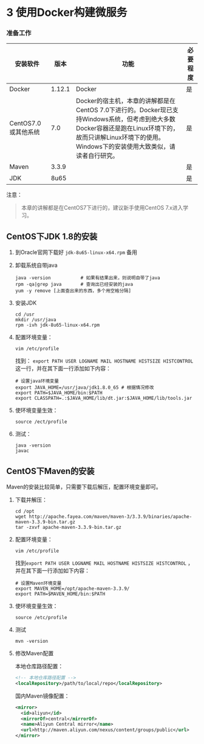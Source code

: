# 3 使用Docker构建微服务



### 准备工作

| 安装软件           | 版本     | 功能                                       | 必要程度 |
| -------------- | ------ | ---------------------------------------- | ---- |
| Docker         | 1.12.1 | Docker                                   | 是    |
| CentOS7.0或其他系统 | 7.0    | Docker的宿主机，本章的讲解都是在CentOS 7.0下进行的。Docker现已支持Windows系统，但考虑到绝大多数Docker容器还是跑在Linux环境下的，故而只讲解Linux环境下的使用。Windows下的安装使用大致类似，请读者自行研究。 | 是    |
| Maven          | 3.3.9  |                                          | 是    |
| JDK            | 8u65   |                                          | 是    |



注意：

>  本章的讲解都是在CentOS7下进行的，建议新手使用CentOS 7.x进入学习。



## CentOS下JDK 1.8的安装

1. 到Oracle官网下载好 `jdk-8u65-linux-x64.rpm` 备用

2. 卸载系统自带java

   ```shell
   java -version           # 如果有结果出来，则说明自带了java
   rpm -qa|grep java       # 查询出已经安装的java
   yum -y remove [上面查出来的东西，多个用空格分隔]
   ```

3. 安装JDK

   ```shell
   cd /usr
   mkdir /usr/java
   rpm -ivh jdk-8u65-linux-x64.rpm
   ```

4. 配置环境变量：

   ```shell
   vim /etc/profile
   ```

   找到： `export PATH USER LOGNAME MAIL HOSTNAME HISTSIZE HISTCONTROL` 这一行，并在其下面一行添加如下内容：

   ```shell
   # 设置java环境变量
   export JAVA_HOME=/usr/java/jdk1.8.0_65 # 根据情况修改
   export PATH=$JAVA_HOME/bin:$PATH
   export CLASSPATH=.:$JAVA_HOME/lib/dt.jar:$JAVA_HOME/lib/tools.jar
   ```

5. 使环境变量生效：

   ```shell
   source /ect/profile
   ```

6. 测试：

   ```shell
   java -version
   javac
   ```




## CentOS下Maven的安装

Maven的安装比较简单，只需要下载后解压，配置环境变量即可。

1. 下载并解压：

   ```shell
   cd /opt
   wget http://apache.fayea.com/maven/maven-3/3.3.9/binaries/apache-maven-3.3.9-bin.tar.gz
   tar -zxvf apache-maven-3.3.9-bin.tar.gz
   ```

2. 配置环境变量：

   ```shell
   vim /etc/profile
   ```

   找到`export PATH USER LOGNAME MAIL HOSTNAME HISTSIZE HISTCONTROL` ， 并在其下面一行添加如下内容：

   ```shell
   # 设置Maven环境变量
   export MAVEN_HOME=/opt/apache-maven-3.3.9/
   export PATH=$MAVEN_HOME/bin:$PATH
   ```

3. 使环境变量生效：

   ```shell
   source /etc/profile
   ```

4. 测试

   ```shell
   mvn -version
   ```

5. 修改Maven配置

   本地仓库路径配置：

   ```xml
   <!-- 本地仓库路径配置 -->
   <localRepository>/path/to/local/repo</localRepository>
   ```

    国内Maven镜像配置：

   ```xml
   <mirror>
     <id>aliyun</id>
     <mirrorOf>central</mirrorOf>
     <name>Aliyun Central mirror</name>
     <url>http://maven.aliyun.com/nexus/content/groups/public</url>
   </mirror>
   ```








